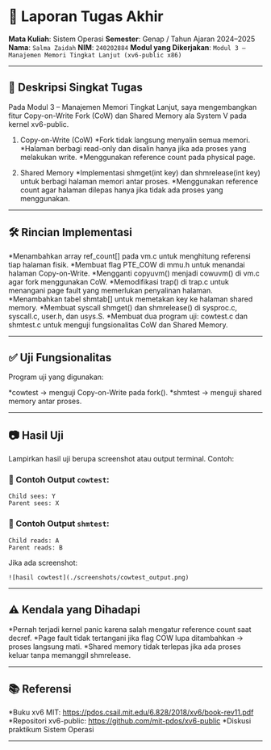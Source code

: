 # 📝 Laporan Tugas Akhir

**Mata Kuliah**: Sistem Operasi
**Semester**: Genap / Tahun Ajaran 2024–2025
**Nama**: `Salma Zaidah`
**NIM**: `240202884`
**Modul yang Dikerjakan**:
`Modul 3 – Manajemen Memori Tingkat Lanjut (xv6-public x86)`

---

## 📌 Deskripsi Singkat Tugas

Pada Modul 3 – Manajemen Memori Tingkat Lanjut, saya mengembangkan fitur Copy-on-Write Fork (CoW) dan Shared Memory ala System V pada kernel xv6-public.
1. Copy-on-Write (CoW)
*Fork tidak langsung menyalin semua memori.
*Halaman berbagi read-only dan disalin hanya jika ada proses yang melakukan write.
*Menggunakan reference count pada physical page.

2. Shared Memory
*Implementasi shmget(int key) dan shmrelease(int key) untuk berbagi halaman memori antar proses.
*Menggunakan reference count agar halaman dilepas hanya jika tidak ada proses yang menggunakan.

---

## 🛠️ Rincian Implementasi

*Menambahkan array ref_count[] pada vm.c untuk menghitung referensi tiap halaman fisik.
*Membuat flag PTE_COW di mmu.h untuk menandai halaman Copy-on-Write.
*Mengganti copyuvm() menjadi cowuvm() di vm.c agar fork menggunakan CoW.
*Memodifikasi trap() di trap.c untuk menangani page fault yang memerlukan penyalinan halaman.
*Menambahkan tabel shmtab[] untuk memetakan key ke halaman shared memory.
*Membuat syscall shmget() dan shmrelease() di sysproc.c, syscall.c, user.h, dan usys.S.
*Membuat dua program uji: cowtest.c dan shmtest.c untuk menguji fungsionalitas CoW dan Shared Memory.


---

## ✅ Uji Fungsionalitas

Program uji yang digunakan:

*cowtest → menguji Copy-on-Write pada fork().
*shmtest → menguji shared memory antar proses.

---

## 📷 Hasil Uji

Lampirkan hasil uji berupa screenshot atau output terminal. Contoh:

### 📍 Contoh Output `cowtest`:

```
Child sees: Y
Parent sees: X
```

### 📍 Contoh Output `shmtest`:

```
Child reads: A
Parent reads: B
```

Jika ada screenshot:

```
![hasil cowtest](./screenshots/cowtest_output.png)
```

---

## ⚠️ Kendala yang Dihadapi

*Pernah terjadi kernel panic karena salah mengatur reference count saat decref.
*Page fault tidak tertangani jika flag COW lupa ditambahkan → proses langsung mati.
*Shared memory tidak terlepas jika ada proses keluar tanpa memanggil shmrelease.

---

## 📚 Referensi

*Buku xv6 MIT: https://pdos.csail.mit.edu/6.828/2018/xv6/book-rev11.pdf
*Repositori xv6-public: https://github.com/mit-pdos/xv6-public
*Diskusi praktikum Sistem Operasi

---

